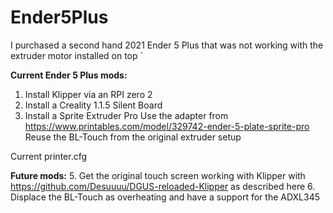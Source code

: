 # Ender5Plus

I purchased a second hand 2021 Ender 5 Plus that was not working with the extruder motor installed on top `

**Current Ender 5 Plus mods:**
1. Install Klipper via an RPI zero 2
2. Install a Creality 1.1.5 Silent Board
3. Install a Sprite Extruder Pro
  Use the adapter from https://www.printables.com/model/329742-ender-5-plate-sprite-pro
  Reuse the BL-Touch from the original extruder setup

Current printer.cfg

**Future mods:**
5. Get the original touch screen working with Klipper with https://github.com/Desuuuu/DGUS-reloaded-Klipper as described here 
6. Displace the BL-Touch as overheating and have a support for the ADXL345
